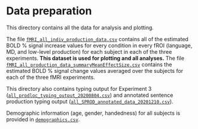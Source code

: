 # Data preparation

This directory contains all the data for analysis and plotting.

The file [`fMRI_all_indiv_production_data.csv`](fMRI_all_indiv_production_data.csv) contains all of the estimated BOLD % signal increase values for every condition in every fROI (language, MD, and low-level production) for each subject in each of the three experiments. **This dataset is used for plotting and all analyses.** The file [`fMRI_all_production_data_summaryMeanEffectSize.csv`](fMRI_all_production_data_summaryMeanEffectSize.csv) contains the estimated BOLD % signal change values averaged over the subjects for each of the three fMRI experiments.

This directory also contains typing output for Experiment 3 ([`all_prodloc_typing_output_20200804.csv`](all_prodloc_typing_output_20200804.csv)) and annotated sentence production typing output ([`all_SPROD_annotated_data_20201210.csv`](all_SPROD_annotated_data_20201210.csv)).

Demographic information (age, gender, handedness) for all subjects is provided in [`demographics.csv`](demographics.csv).
